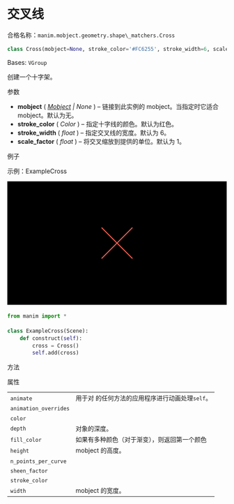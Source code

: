 # 交叉线

合格名称：`manim.mobject.geometry.shape\_matchers.Cross`

```py
class Cross(mobject=None, stroke_color='#FC6255', stroke_width=6, scale_factor=1, **kwargs)
```

Bases: `VGroup`

创建一个十字架。

参数

- **mobject** ( [_Mobject_]() _|_ _None_ ) – 链接到此实例的 mobject。当指定时它适合 mobject。默认为无。
- **stroke_color** ( _Color_ ) – 指定十字线的颜色。默认为红色。
- **stroke_width** ( _float_ ) – 指定交叉线的宽度。默认为 6。
- **scale_factor** ( _float_ ) – 将交叉缩放到提供的单位。默认为 1。

例子

示例：ExampleCross

![ExampleCross-1.png](../../static/ExampleCross-1.png)

```py
from manim import *

class ExampleCross(Scene):
    def construct(self):
        cross = Cross()
        self.add(cross)
```


方法



属性

|||
|-|-|
`animate`|用于对 的任何方法的应用程序进行动画处理`self`。
`animation_overrides`|
`color`|
`depth`|对象的深度。
`fill_color`|如果有多种颜色（对于渐变），则返回第一个颜色
`height`|mobject 的高度。
`n_points_per_curve`|
`sheen_factor`|
`stroke_color`|
`width`|mobject 的宽度。
